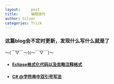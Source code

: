 ```yaml
---
layout:     post
title:      编程技巧
author: Silver
categories: Trick
---
```


### 这篇blog会不定时更新，发现什么写什么就是了

～(￣▽￣～)(～￣▽￣)～

* #### [Eclipse格式化代码以及忽略注释格式][1]

* #### [C# @字符串中双引号写法][2]

[1]: /trick/2017/04/07/Eclipse-Trick-format/
[2]: /trick/2017/06/02/Double-Quotes-In-String/